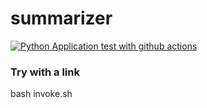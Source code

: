 # summarizer

[![Python Application test with github actions](https://github.com/adoumbia97/summarizer/actions/workflows/main.yml/badge.svg)](https://github.com/adoumbia97/summarizer/actions/workflows/main.yml)

### Try with a link
 bash invoke.sh